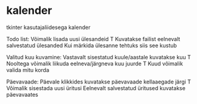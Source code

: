 # kalender
tkinter kasutajaliidesega kalender

Todo list:
  Võimalik lisada uusi ülesandeid                           T
  Kuvatakse failist eelnevalt salvestatud ülesanded
  Kui märkida ülesanne tehtuks siis see kustub

Valitud kuu kuvamine:
  Vastavalt sisestatud kuule/aastale kuvatakse kuu          T
  Nooltega võimalik liikuda eelneva/järgneva kuu juurde     T
  Kuud võimalik valida mitu korda

Päevavaade:
  Päevale klikkides kuvatakse päevavaade kellaaegade järgi  T
  Võimalik sisestada uusi üritusi
  Eelnevalt salvestatud üritused kuvatakse päevavaates
  
  
  
  


  
